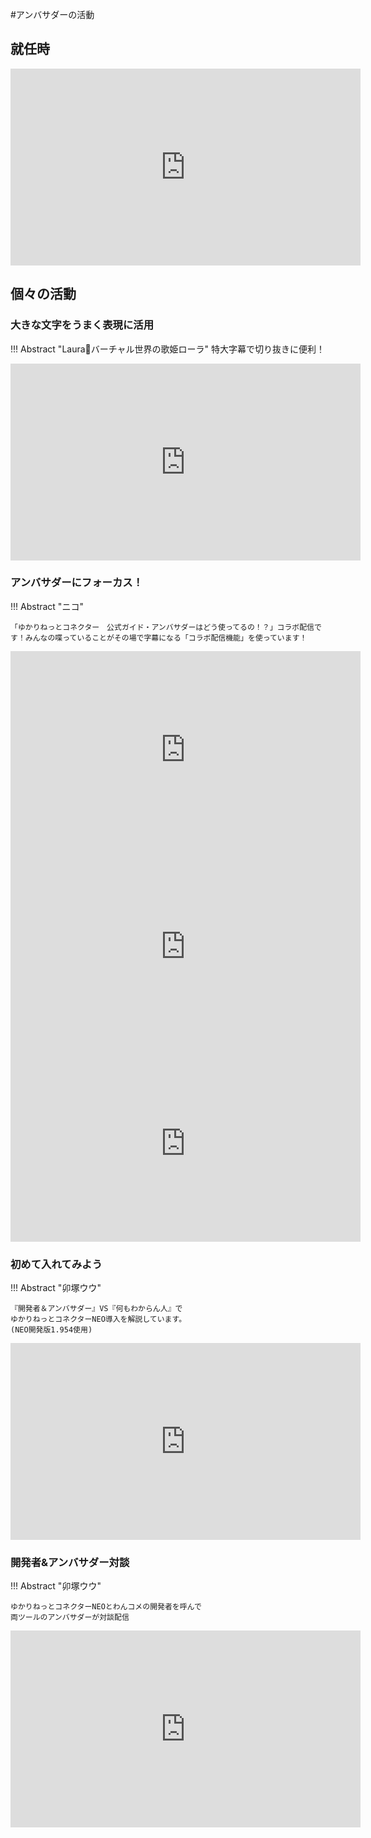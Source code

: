 #アンバサダーの活動

## 就任時

<iframe width="560" height="315" src="https://www.youtube.com/embed/JUXKfQOZ1FE?start=1548" title="YouTube video player" frameborder="0" allow="accelerometer; autoplay; clipboard-write; encrypted-media; gyroscope; picture-in-picture" allowfullscreen></iframe>

## 個々の活動

### 大きな文字をうまく表現に活用

!!! Abstract "Laura💫バーチャル世界の歌姫ローラ"
    特大字幕で切り抜きに便利！

<iframe width="560" height="315" src="https://www.youtube.com/embed/MGWhGmCus5U" title="YouTube video player" frameborder="0" allow="accelerometer; autoplay; clipboard-write; encrypted-media; gyroscope; picture-in-picture" allowfullscreen></iframe>

### アンバサダーにフォーカス！

!!! Abstract "ニコ"
    
    「ゆかりねっとコネクター　公式ガイド・アンバサダーはどう使ってるの！？」コラボ配信です！みんなの喋っていることがその場で字幕になる「コラボ配信機能」を使っています！

<iframe width="560" height="315" src="https://www.youtube.com/embed/1kRo6xp12lw" title="YouTube video player" frameborder="0" allow="accelerometer; autoplay; clipboard-write; encrypted-media; gyroscope; picture-in-picture" allowfullscreen></iframe>

<iframe width="560" height="315" src="https://www.youtube.com/embed/Muk1pwmzbOE" title="YouTube video player" frameborder="0" allow="accelerometer; autoplay; clipboard-write; encrypted-media; gyroscope; picture-in-picture" allowfullscreen></iframe>

<iframe width="560" height="315" src="https://www.youtube.com/embed/h1Pp3vP_Xvs" title="YouTube video player" frameborder="0" allow="accelerometer; autoplay; clipboard-write; encrypted-media; gyroscope; picture-in-picture" allowfullscreen></iframe>

### 初めて入れてみよう

!!! Abstract "卯塚ウウ"
        
    『開発者＆アンバサダー』VS『何もわからん人』で
    ゆかりねっとコネクターNEO導入を解説しています。
    (NEO開発版1.954使用)

<iframe width="560" height="315" src="https://www.youtube.com/embed/cG1G6YywQLY" title="YouTube video player" frameborder="0" allow="accelerometer; autoplay; clipboard-write; encrypted-media; gyroscope; picture-in-picture" allowfullscreen></iframe>

### 開発者&アンバサダー対談

!!! Abstract "卯塚ウウ"
                
    ゆかりねっとコネクターNEOとわんコメの開発者を呼んで
    両ツールのアンバサダーが対談配信

<iframe width="560" height="315" src="https://www.youtube.com/embed/wMbFaHm2RWo" title="YouTube video player" frameborder="0" allow="accelerometer; autoplay; clipboard-write; encrypted-media; gyroscope; picture-in-picture" allowfullscreen></iframe>

